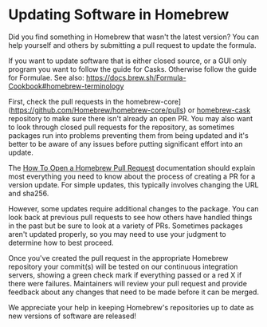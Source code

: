 # Updating Software in Homebrew

Did you find something in Homebrew that wasn't the latest version? You can help yourself and others by submitting a pull request to update the formula.

If you want to update software that is either closed source, or a GUI only program you want to follow the guide for Casks. Otherwise follow the guide for Formulae.
See also: https://docs.brew.sh/Formula-Cookbook#homebrew-terminology

First, check the pull requests in the homebrew-core](https://github.com/Homebrew/homebrew-core/pulls) or [homebrew-cask](https://github.com/Homebrew/homebrew-core/pulls) repository to make sure there isn't already an open PR. You may also want to look through closed pull requests for the repository, as sometimes packages run into problems preventing them from being updated and it's better to be aware of any issues before putting significant effort into an update.

The [How To Open a Homebrew Pull Request](How-To-Open-a-Homebrew-Pull-Request.md) documentation should explain most everything you need to know about the process of creating a PR for a version update. For simple updates, this typically involves changing the URL and sha256.

However, some updates require additional changes to the package. You can look back at previous pull requests to see how others have handled things in the past but be sure to look at a variety of PRs. Sometimes packages aren't updated properly, so you may need to use your judgment to determine how to best proceed.

Once you've created the pull request in the appropriate Homebrew repository your commit(s) will be tested on our continuous integration servers, showing a green check mark if everything passed or a red X if there were failures. Maintainers will review your pull request and provide feedback about any changes that need to be made before it can be merged.

We appreciate your help in keeping Homebrew's repositories up to date as new versions of software are released!
